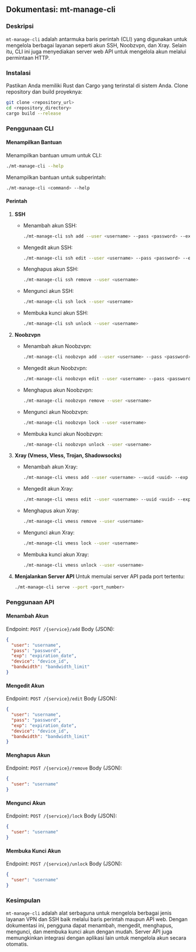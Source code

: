 ## Dokumentasi: mt-manage-cli

### Deskripsi
`mt-manage-cli` adalah antarmuka baris perintah (CLI) yang digunakan untuk mengelola berbagai layanan seperti akun SSH, Noobzvpn, dan Xray. Selain itu, CLI ini juga menyediakan server web API untuk mengelola akun melalui permintaan HTTP.

### Instalasi
Pastikan Anda memiliki Rust dan Cargo yang terinstal di sistem Anda. Clone repository dan build proyeknya:

```bash
git clone <repository_url>
cd <repository_directory>
cargo build --release
```

### Penggunaan CLI

#### Menampilkan Bantuan
Menampilkan bantuan umum untuk CLI:
```bash
./mt-manage-cli --help
```
Menampilkan bantuan untuk subperintah:
```bash
./mt-manage-cli <command> --help
```

#### Perintah
1. **SSH**
   - Menambah akun SSH:
     ```bash
     ./mt-manage-cli ssh add --user <username> --pass <password> --exp <expiration_date> --device <device_id>
     ```
   - Mengedit akun SSH:
     ```bash
     ./mt-manage-cli ssh edit --user <username> --pass <password> --exp <expiration_date> --device <device_id>
     ```
   - Menghapus akun SSH:
     ```bash
     ./mt-manage-cli ssh remove --user <username>
     ```
   - Mengunci akun SSH:
     ```bash
     ./mt-manage-cli ssh lock --user <username>
     ```
   - Membuka kunci akun SSH:
     ```bash
     ./mt-manage-cli ssh unlock --user <username>
     ```

2. **Noobzvpn**
   - Menambah akun Noobzvpn:
     ```bash
     ./mt-manage-cli noobzvpn add --user <username> --pass <password> --exp <expiration_date> --device <device_id> --bandwidth <bandwidth_limit>
     ```
   - Mengedit akun Noobzvpn:
     ```bash
     ./mt-manage-cli noobzvpn edit --user <username> --pass <password> --exp <expiration_date> --device <device_id> --bandwidth <bandwidth_limit>
     ```
   - Menghapus akun Noobzvpn:
     ```bash
     ./mt-manage-cli noobzvpn remove --user <username>
     ```
   - Mengunci akun Noobzvpn:
     ```bash
     ./mt-manage-cli noobzvpn lock --user <username>
     ```
   - Membuka kunci akun Noobzvpn:
     ```bash
     ./mt-manage-cli noobzvpn unlock --user <username>
     ```

3. **Xray (Vmess, Vless, Trojan, Shadowsocks)**
   - Menambah akun Xray:
     ```bash
     ./mt-manage-cli vmess add --user <username> --uuid <uuid> --exp <expiration_date> --device <device_id> --bandwidth <bandwidth_limit>
     ```
   - Mengedit akun Xray:
     ```bash
     ./mt-manage-cli vmess edit --user <username> --uuid <uuid> --exp <expiration_date> --device <device_id> --bandwidth <bandwidth_limit>
     ```
   - Menghapus akun Xray:
     ```bash
     ./mt-manage-cli vmess remove --user <username>
     ```
   - Mengunci akun Xray:
     ```bash
     ./mt-manage-cli vmess lock --user <username>
     ```
   - Membuka kunci akun Xray:
     ```bash
     ./mt-manage-cli vmess unlock --user <username>
     ```

4. **Menjalankan Server API**
   Untuk memulai server API pada port tertentu:
   ```bash
   ./mt-manage-cli serve --port <port_number>
   ```

### Penggunaan API

#### Menambah Akun
Endpoint: `POST /{service}/add`
Body (JSON):
```json
{
  "user": "username",
  "pass": "password",
  "exp": "expiration_date",
  "device": "device_id",
  "bandwidth": "bandwidth_limit"
}
```

#### Mengedit Akun
Endpoint: `POST /{service}/edit`
Body (JSON):
```json
{
  "user": "username",
  "pass": "password",
  "exp": "expiration_date",
  "device": "device_id",
  "bandwidth": "bandwidth_limit"
}
```

#### Menghapus Akun
Endpoint: `POST /{service}/remove`
Body (JSON):
```json
{
  "user": "username"
}
```

#### Mengunci Akun
Endpoint: `POST /{service}/lock`
Body (JSON):
```json
{
  "user": "username"
}
```

#### Membuka Kunci Akun
Endpoint: `POST /{service}/unlock`
Body (JSON):
```json
{
  "user": "username"
}
```

### Kesimpulan
`mt-manage-cli` adalah alat serbaguna untuk mengelola berbagai jenis layanan VPN dan SSH baik melalui baris perintah maupun API web. Dengan dokumentasi ini, pengguna dapat menambah, mengedit, menghapus, mengunci, dan membuka kunci akun dengan mudah. Server API juga memungkinkan integrasi dengan aplikasi lain untuk mengelola akun secara otomatis.
